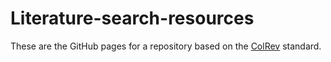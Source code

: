 # Literature-search-resources

These are the GitHub pages for a repository based on the [ColRev](https://github.com/CoLRev-Environment/colrev) standard.
